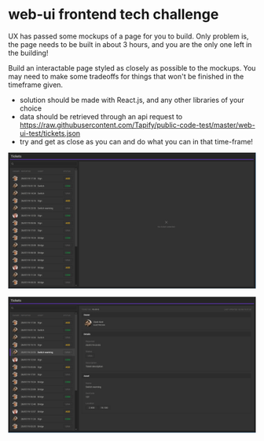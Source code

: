 # web-ui frontend tech challenge

UX has passed some mockups of a page for you to build. Only problem is, the page needs to be built in about 3 hours, and you are the only one left in the building!

Build an interactable page styled as closely as possible to the mockups. You may need to make some tradeoffs for things that won't be finished in the timeframe given.

- solution should be made with React.js, and any other libraries of your choice
- data should be retrieved through an api request to https://raw.githubusercontent.com/Tapify/public-code-test/master/web-ui-test/tickets.json
- try and get as close as you can and do what you can in that time-frame!

![mock-1](https://raw.githubusercontent.com/Tapify/public-code-test/master/web-ui-test/mock-1.png)

![mock-2](https://raw.githubusercontent.com/Tapify/public-code-test/master/web-ui-test/mock-2.png)
